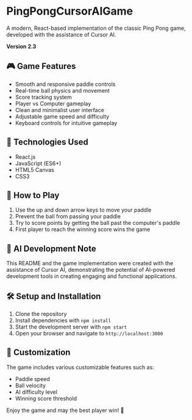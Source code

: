 # PingPongCursorAIGame

A modern, React-based implementation of the classic Ping Pong game, developed with the assistance of Cursor AI.

**Version 2.3**

## 🎮 Game Features

- Smooth and responsive paddle controls
- Real-time ball physics and movement
- Score tracking system
- Player vs Computer gameplay
- Clean and minimalist user interface
- Adjustable game speed and difficulty
- Keyboard controls for intuitive gameplay

## 🚀 Technologies Used

- React.js
- JavaScript (ES6+)
- HTML5 Canvas
- CSS3

## 🎯 How to Play

1. Use the up and down arrow keys to move your paddle
2. Prevent the ball from passing your paddle
3. Try to score points by getting the ball past the computer's paddle
4. First player to reach the winning score wins the game

## 🤖 AI Development Note

This README and the game implementation were created with the assistance of Cursor AI, demonstrating the potential of AI-powered development tools in creating engaging and functional applications.

## 🛠️ Setup and Installation

1. Clone the repository
2. Install dependencies with `npm install`
3. Start the development server with `npm start`
4. Open your browser and navigate to `http://localhost:3000`

## 🎨 Customization

The game includes various customizable features such as:

- Paddle speed
- Ball velocity
- AI difficulty level
- Winning score threshold

Enjoy the game and may the best player win! 🏓
